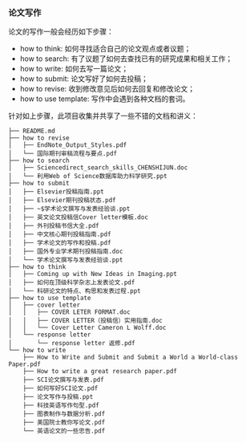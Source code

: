 ### 论文写作

论文的写作一般会经历如下步骤：

+ how to think: 如何寻找适合自己的论文观点或者议题；
+ how to search: 有了议题了如何去查找已有的研究成果和相关工作；
+ how to write: 如何去写一篇论文；
+ how to submit: 论文写好了如何去投稿；
+ how to revise: 收到修改意见后如何去回复和修改论文；
+ how to use template: 写作中会遇到各种文档的套词。


针对如上步骤，此项目收集并共享了一些不错的文档和讲义：

    ├── README.md
    ├── how to revise
    │   ├── EndNote_Output_Styles.pdf
    │   └── 国际期刊审稿流程与要点.pdf
    ├── how to search
    │   ├── Sciencedirect_search_skills_CHENSHIJUN.doc
    │   └── 利用Web of Science数据库助力科学研究.ppt
    ├── how to submit
    │   ├── Elsevier投稿指南.ppt
    │   ├── Elsevier期刊投稿状态.pdf
    │   ├── ~$学术论文撰写与发表经验谈.ppt
    │   ├── 英文论文投稿信Cover letter模板.doc
    │   ├── 外刊投稿书信大全.pdf
    │   ├── 中文核心期刊投稿指南.pdf
    │   ├── 学术论文的写作和投稿.pdf
    │   ├── 国外专业学术期刊投稿指南.doc
    │   └── 学术论文撰写与发表经验谈.ppt
    ├── how to think
    │   ├── Coming up with New Ideas in Imaging.ppt
    │   ├── 如何在顶级科学杂志上发表论文.pdf
    │   └── 科研论文的特点、构思和发表过程.ppt
    ├── how to use template
    │   ├── cover letter
    │   │   ├── COVER LETER FORMAT.doc
    │   │   ├── COVER LETTER（投稿信）实用指南.doc
    │   │   └── Cover Letter Cameron L Wolff.doc
    │   └── response letter
    │       └── response letter 返修.pdf
    └── how to write
        ├── How to Write and Submit and Submit a World a World-class Paper.pdf
        ├── How to write a great research paper.pdf
        ├── SCI论文撰写与发表.pdf
        ├── 如何写好SCI论文.pdf
        ├── 论文写作与投稿.ppt
        ├── 科技英语写作句型.pdf
        ├── 图表制作与数据分析.pdf
        ├── 美国院士教你写论文.pdf
        └── 英语论文的一些忠告.pdf